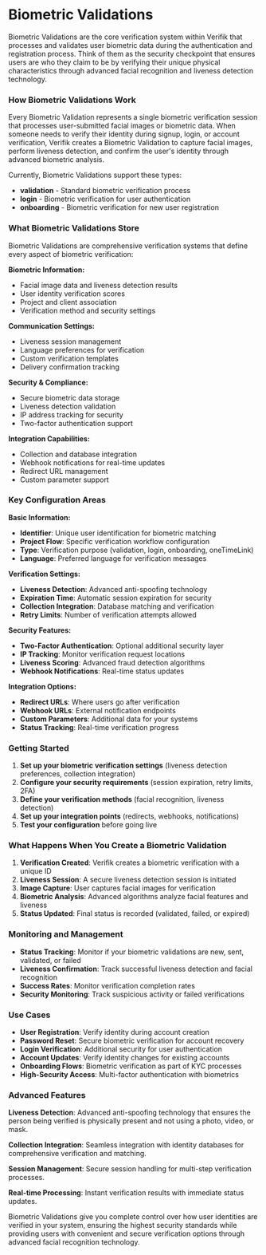 # Biometric Validations

Biometric Validations are the core verification system within Verifik that processes and validates user biometric data during the authentication and registration process. Think of them as the security checkpoint that ensures users are who they claim to be by verifying their unique physical characteristics through advanced facial recognition and liveness detection technology.

### **How Biometric Validations Work**

Every Biometric Validation represents a single biometric verification session that processes user-submitted facial images or biometric data. When someone needs to verify their identity during signup, login, or account verification, Verifik creates a Biometric Validation to capture facial images, perform liveness detection, and confirm the user's identity through advanced biometric analysis.

Currently, Biometric Validations support these types:

* **validation** - Standard biometric verification process
* **login** - Biometric verification for user authentication
* **onboarding** - Biometric verification for new user registration

### **What Biometric Validations Store**

Biometric Validations are comprehensive verification systems that define every aspect of biometric verification:

**Biometric Information:**

* Facial image data and liveness detection results
* User identity verification scores
* Project and client association
* Verification method and security settings

**Communication Settings:**

* Liveness session management
* Language preferences for verification
* Custom verification templates
* Delivery confirmation tracking

**Security & Compliance:**

* Secure biometric data storage
* Liveness detection validation
* IP address tracking for security
* Two-factor authentication support

**Integration Capabilities:**

* Collection and database integration
* Webhook notifications for real-time updates
* Redirect URL management
* Custom parameter support

### **Key Configuration Areas**

**Basic Information:**

* **Identifier**: Unique user identification for biometric matching
* **Project Flow**: Specific verification workflow configuration
* **Type**: Verification purpose (validation, login, onboarding, oneTimeLink)
* **Language**: Preferred language for verification messages

**Verification Settings:**

* **Liveness Detection**: Advanced anti-spoofing technology
* **Expiration Time**: Automatic session expiration for security
* **Collection Integration**: Database matching and verification
* **Retry Limits**: Number of verification attempts allowed

**Security Features:**

* **Two-Factor Authentication**: Optional additional security layer
* **IP Tracking**: Monitor verification request locations
* **Liveness Scoring**: Advanced fraud detection algorithms
* **Webhook Notifications**: Real-time status updates

**Integration Options:**

* **Redirect URLs**: Where users go after verification
* **Webhook URLs**: External notification endpoints
* **Custom Parameters**: Additional data for your systems
* **Status Tracking**: Real-time verification progress

### **Getting Started**

1. **Set up your biometric verification settings** (liveness detection preferences, collection integration)
2. **Configure your security requirements** (session expiration, retry limits, 2FA)
3. **Define your verification methods** (facial recognition, liveness detection)
4. **Set up your integration points** (redirects, webhooks, notifications)
5. **Test your configuration** before going live

### **What Happens When You Create a Biometric Validation**

1. **Verification Created**: Verifik creates a biometric verification with a unique ID
2. **Liveness Session**: A secure liveness detection session is initiated
3. **Image Capture**: User captures facial images for verification
4. **Biometric Analysis**: Advanced algorithms analyze facial features and liveness
5. **Status Updated**: Final status is recorded (validated, failed, or expired)

### **Monitoring and Management**

* **Status Tracking**: Monitor if your biometric validations are new, sent, validated, or failed
* **Liveness Confirmation**: Track successful liveness detection and facial recognition
* **Success Rates**: Monitor verification completion rates
* **Security Monitoring**: Track suspicious activity or failed verifications

### **Use Cases**

* **User Registration**: Verify identity during account creation
* **Password Reset**: Secure biometric verification for account recovery
* **Login Verification**: Additional security for user authentication
* **Account Updates**: Verify identity changes for existing accounts
* **Onboarding Flows**: Biometric verification as part of KYC processes
* **High-Security Access**: Multi-factor authentication with biometrics

### **Advanced Features**

**Liveness Detection**: Advanced anti-spoofing technology that ensures the person being verified is physically present and not using a photo, video, or mask.

**Collection Integration**: Seamless integration with identity databases for comprehensive verification and matching.

**Session Management**: Secure session handling for multi-step verification processes.

**Real-time Processing**: Instant verification results with immediate status updates.

Biometric Validations give you complete control over how user identities are verified in your system, ensuring the highest security standards while providing users with convenient and secure verification options through advanced facial recognition technology.
